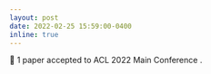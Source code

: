 ```yaml
---
layout: post
date: 2022-02-25 15:59:00-0400
inline: true
---
```


:triangular_flag_on_post: 1 paper accepted to ACL 2022 Main Conference .
